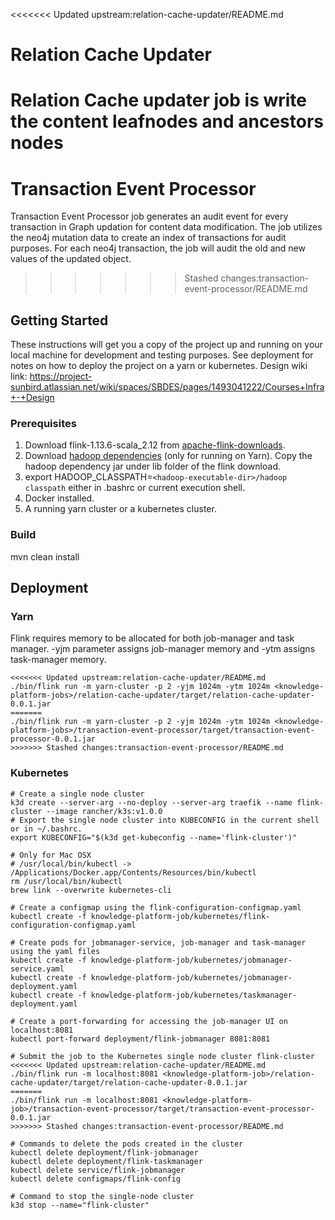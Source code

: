 <<<<<<< Updated upstream:relation-cache-updater/README.md
# Relation Cache Updater

Relation Cache updater job is write the content leafnodes and ancestors nodes 
=======
# Transaction Event Processor

Transaction Event Processor job generates an audit event for every transaction in Graph updation for content data modification. The job utilizes the neo4j mutation data to create an index of transactions for audit purposes. For each neo4j transaction, the job will audit the old and new values of the updated object.
>>>>>>> Stashed changes:transaction-event-processor/README.md

## Getting Started

These instructions will get you a copy of the project up and running on your local machine for development and testing purposes. See deployment for notes on how to deploy the project on a yarn or kubernetes.
Design wiki link: https://project-sunbird.atlassian.net/wiki/spaces/SBDES/pages/1493041222/Courses+Infra+-+Design
### Prerequisites

1. Download flink-1.13.6-scala_2.12 from [apache-flink-downloads](https://www.apache.org/dyn/closer.lua/flink/flink-1.13.6/flink-1.13.6-bin-scala_2.12.tgz).
2. Download [hadoop dependencies](https://repo.maven.apache.org/maven2/org/apache/flink/flink-shaded-hadoop-2-uber/2.8.3-10.0/flink-shaded-hadoop-2-uber-2.8.3-10.0.jar) (only for running on Yarn). Copy the hadoop dependency jar under lib folder of the flink download.
3. export HADOOP_CLASSPATH=`<hadoop-executable-dir>/hadoop classpath` either in .bashrc or current execution shell.
4. Docker installed.
5. A running yarn cluster or a kubernetes cluster.

### Build

mvn clean install

## Deployment

### Yarn

Flink requires memory to be allocated for both job-manager and task manager. -yjm parameter assigns job-manager memory and -ytm assigns task-manager memory.

```
<<<<<<< Updated upstream:relation-cache-updater/README.md
./bin/flink run -m yarn-cluster -p 2 -yjm 1024m -ytm 1024m <knowledge-platform-jobs>/relation-cache-updater/target/relation-cache-updater-0.0.1.jar
=======
./bin/flink run -m yarn-cluster -p 2 -yjm 1024m -ytm 1024m <knowledge-platform-jobs>/transaction-event-processor/target/transaction-event-processor-0.0.1.jar
>>>>>>> Stashed changes:transaction-event-processor/README.md
```

### Kubernetes

```
# Create a single node cluster
k3d create --server-arg --no-deploy --server-arg traefik --name flink-cluster --image rancher/k3s:v1.0.0
# Export the single node cluster into KUBECONFIG in the current shell or in ~/.bashrc.
export KUBECONFIG="$(k3d get-kubeconfig --name='flink-cluster')"

# Only for Mac OSX
# /usr/local/bin/kubectl -> /Applications/Docker.app/Contents/Resources/bin/kubectl
rm /usr/local/bin/kubectl
brew link --overwrite kubernetes-cli

# Create a configmap using the flink-configuration-configmap.yaml
kubectl create -f knowledge-platform-job/kubernetes/flink-configuration-configmap.yaml

# Create pods for jobmanager-service, job-manager and task-manager using the yaml files
kubectl create -f knowledge-platform-job/kubernetes/jobmanager-service.yaml
kubectl create -f knowledge-platform-job/kubernetes/jobmanager-deployment.yaml
kubectl create -f knowledge-platform-job/kubernetes/taskmanager-deployment.yaml

# Create a port-forwarding for accessing the job-manager UI on localhost:8081
kubectl port-forward deployment/flink-jobmanager 8081:8081

# Submit the job to the Kubernetes single node cluster flink-cluster
<<<<<<< Updated upstream:relation-cache-updater/README.md
./bin/flink run -m localhost:8081 <knowledge-platform-job>/relation-cache-updater/target/relation-cache-updater-0.0.1.jar
=======
./bin/flink run -m localhost:8081 <knowledge-platform-job>/transaction-event-processor/target/transaction-event-processor-0.0.1.jar
>>>>>>> Stashed changes:transaction-event-processor/README.md

# Commands to delete the pods created in the cluster
kubectl delete deployment/flink-jobmanager
kubectl delete deployment/flink-taskmanager
kubectl delete service/flink-jobmanager
kubectl delete configmaps/flink-config

# Command to stop the single-node cluster
k3d stop --name="flink-cluster"
```
